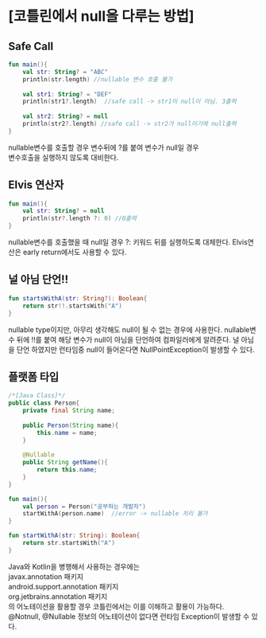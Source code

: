# [코틀린에서 null을 다루는 방법]

## Safe Call
~~~kotlin
fun main(){
    val str: String? = "ABC"
    println(str.length) //nullable 변수 호출 불가
    
    val str1: String? = "DEF"
    println(str1?.length)  //safe call -> str1이 null이 아님. 3출력
    
    val str2: String? = null
    println(str2?.length) //safe call -> str2가 null이기에 null출력
}
~~~
nullable변수를 호출할 경우 변수뒤에 ?를 붙여 변수가 null일 경우<br>
변수호출을 실행하지 않도록 대비한다.

## Elvis 연산자
~~~kotlin
fun main(){
    val str: String? = null
    println(str?.length ?: 0) //0출력
}
~~~
nullable변수를 호출했을 때 null일 경우 ?: 키워드 뒤를 실행하도록 대체한다.
Elvis연산은 early return에서도 사용할 수 있다.

## 널 아님 단언!!
~~~kotlin
fun startsWithA(str: String?): Boolean{
    return str!!.startsWith("A")
}
~~~
nullable type이지만, 아무리 생각해도 null이 될 수 없는 경우에 사용한다.
nullable변수 뒤에 !!를 붙여 해당 변수가 null이 아님을 단언하여 컴파일러에게 알려준다.
널 아님을 단언 하였지만 런타임중 null이 들어온다면 NullPointException이 발생할 수 있다.

## 플랫폼 타입
~~~java
/*[Java Class]*/
public class Person{
    private final String name;
    
    public Person(String name){
        this.name = name;
    }
    
    @Nullable
    public String getName(){
        return this.name;
    }
}
~~~
~~~kotlin
fun main(){
    val person = Person("공부하는 개발자")
    startWithA(person.name)  //error -> nullable 처리 불가
}

fun startWithA(str: String): Boolean{
    return str.startsWith("A")
}
~~~
Java와 Kotlin을 병행해서 사용하는 경우에는<br>
javax.annotation 패키지<br>
android.support.annotation 패키지<br>
org.jetbrains.annotation 패키지<br>
의 어노테이션을 활용할 경우 코틀린에서는 이를 이해하고 활용이 가능하다.<br>
@Notnull, @Nullable 정보의 어노테이션이 없다면 런타임 Exception이 발생할 수 있다.
